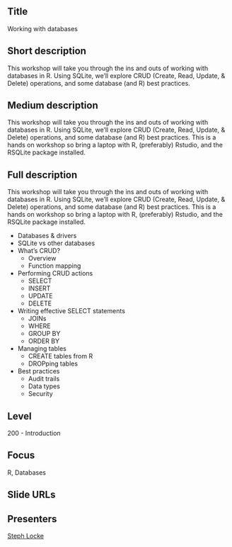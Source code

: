 Title
------
Working with databases

Short description
------
This workshop will take you through the ins and outs of working with databases
in R. Using SQLite, we’ll explore CRUD (Create, Read, Update, & Delete) operations, and
some database (and R) best practices.

Medium description
------
This workshop will take you through the ins and outs of working with databases
in R. Using SQLite, we’ll explore CRUD (Create, Read, Update, & Delete) operations, and
some database (and R) best practices. This is a hands on workshop so bring a laptop with
R, (preferably) Rstudio, and the RSQLite package installed.

Full description
------
This workshop will take you through the ins and outs of working with databases
in R. Using SQLite, we’ll explore CRUD (Create, Read, Update, & Delete) operations, and
some database (and R) best practices. This is a hands on workshop so bring a laptop with
R, (preferably) Rstudio, and the RSQLite package installed.

* Databases & drivers
* SQLite vs other databases
* What’s CRUD?
    + Overview
    + Function mapping
* Performing CRUD actions
    + SELECT
    + INSERT
    + UPDATE
    + DELETE
* Writing effective SELECT statements
    + JOINs
    + WHERE
    + GROUP BY
    + ORDER BY
* Managing tables
    + CREATE tables from R
    + DROPping tables
* Best practices
    + Audit trails
    + Data types
    + Security

Level
------
200 - Introduction

Focus
------
R, Databases


Slide URLs
------


Presenters
------
[Steph Locke](../biographies/StephLocke.md)